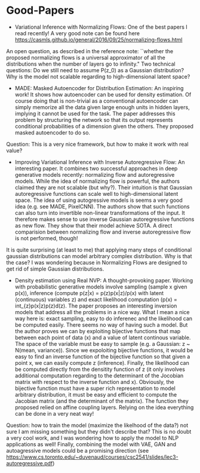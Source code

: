 # Good-Papers

- Variational Inference with Normalizing Flows: One of the best papers I read recently! A very good note can be found here
https://casmls.github.io/general/2016/09/25/normalizing-flows.html

An open question, as described in the reference note: ``whether the proposed normalizing flows is a universal approximator of all the distributions when the number of layers go to infinity."
Two technical questions: Do we still need to assume P(z_0) as a Gaussian distribution? Why is the model not scalable regarding to high-dimensional latent space?

- MADE: Masked Autoencoder for Distribution Estimation: An inspiring work! It shows how autoencoder can be used for density estimation. Of course doing that is non-trivial as a conventional autoencoder can simply memorize all the data given large enough units in hidden layers, implying it cannot be used for the task. The paper addresses this problem by structuring the network so that its output represents conditional probabilities of a dimension given the others. They proposed masked autoencoder to do so.

Question: This is a very nice framework, but how to make it work with real value?

- Improving Variational Inference with Inverse Autoregressive Flow: An interesting paper. It combines two successful approaches in deep generative models recently: normalizing flow and autoregressive models. While the idea of normalizing flow is powerful, the authors claimed they are not scalable (but why?). Their intuition is that Gaussian autoregressive functions can scale well to high-dimensional latent space. The idea of using autogressive models is seems a very good idea (e.g. see MADE, PixelCNN). The authors show that such functions can also turn into invertible non-linear transformations of the input. It therefore makes sense to use inverse Gaussian autoregressive functions as new flow. They show that their model achieve SOTA. A direct comparision between normalizing flow and inverse autoregressive flow is not performed, though!

It is quite surprising (at least to me) that applying many steps of conditional gaussian distributions can model arbitrary complex distribution. Why is that the case? I was wondering because in Normalizing Flows are designed to get rid of simple Gaussian distributions.

- Density estimation using Real NVP: A thought-provoking paper. Working with probabilistic generative models involve sampling (sample x given p(x)), inference (compute p(z|x) = p(z)p(x|z)/p(x) with latent (continuous) variables z) and exact likelihood computation (p(x) = int_{z}p(x|z)p(z)d(z). The paper proposes an interesting inversion models that address all the problems in a nice way. What I mean a nice way here is: exact sampling, easy to do inferenec and the likelihood can be computed easily. There seems no way of having such a model. But the author proves we can by exploiting bijective functions that map between each point of data (x) and a value of latent continous variable. The space of the variable must be easy to sample (e.g. a Gaussian: z ~ N(mean, variance)). Since we expoloiting bijective functions, it would be easy to find an inverse function of the bijective function so that given a point x, we can easily compute z (inference). Finally, the likelihood can be computed directly from the densitity function of z (it only involves additional computation regarding to the determinant of the Jocobian matrix with respect to the inverse function and x). Obviously, the bijective function must have a super rich representation to model arbitrary distribution, it must be easy and efficient to compute the Jacobian matrix (and the determinant of the matrix). The function they proposed relied on affine coupling layers. Relying on the idea everything can be done in a very neat way!

Question: how to train the model (maximize the likelhood of the data?) not sure I am missing something but they didn't describe that?
This is no doubt a very cool work, and I was wondering how to apply the model to NLP applications as well!
Finally, combining the model with VAE, GAN and autoagressive models could be a promising direction (see https://www.cs.toronto.edu/~duvenaud/courses/csc2541/slides/lec3-autoregressive.pdf)

